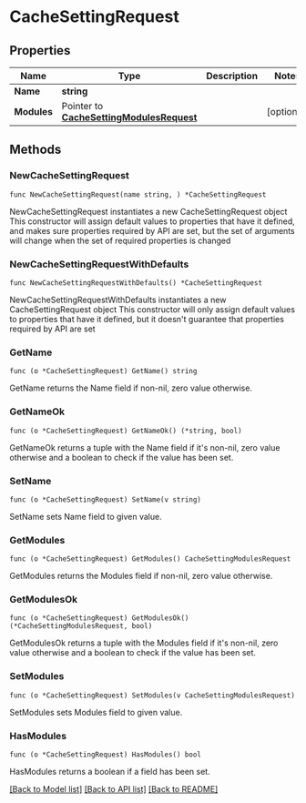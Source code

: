 # CacheSettingRequest

## Properties

Name | Type | Description | Notes
------------ | ------------- | ------------- | -------------
**Name** | **string** |  | 
**Modules** | Pointer to [**CacheSettingModulesRequest**](CacheSettingModulesRequest.md) |  | [optional] 

## Methods

### NewCacheSettingRequest

`func NewCacheSettingRequest(name string, ) *CacheSettingRequest`

NewCacheSettingRequest instantiates a new CacheSettingRequest object
This constructor will assign default values to properties that have it defined,
and makes sure properties required by API are set, but the set of arguments
will change when the set of required properties is changed

### NewCacheSettingRequestWithDefaults

`func NewCacheSettingRequestWithDefaults() *CacheSettingRequest`

NewCacheSettingRequestWithDefaults instantiates a new CacheSettingRequest object
This constructor will only assign default values to properties that have it defined,
but it doesn't guarantee that properties required by API are set

### GetName

`func (o *CacheSettingRequest) GetName() string`

GetName returns the Name field if non-nil, zero value otherwise.

### GetNameOk

`func (o *CacheSettingRequest) GetNameOk() (*string, bool)`

GetNameOk returns a tuple with the Name field if it's non-nil, zero value otherwise
and a boolean to check if the value has been set.

### SetName

`func (o *CacheSettingRequest) SetName(v string)`

SetName sets Name field to given value.


### GetModules

`func (o *CacheSettingRequest) GetModules() CacheSettingModulesRequest`

GetModules returns the Modules field if non-nil, zero value otherwise.

### GetModulesOk

`func (o *CacheSettingRequest) GetModulesOk() (*CacheSettingModulesRequest, bool)`

GetModulesOk returns a tuple with the Modules field if it's non-nil, zero value otherwise
and a boolean to check if the value has been set.

### SetModules

`func (o *CacheSettingRequest) SetModules(v CacheSettingModulesRequest)`

SetModules sets Modules field to given value.

### HasModules

`func (o *CacheSettingRequest) HasModules() bool`

HasModules returns a boolean if a field has been set.


[[Back to Model list]](../README.md#documentation-for-models) [[Back to API list]](../README.md#documentation-for-api-endpoints) [[Back to README]](../README.md)



